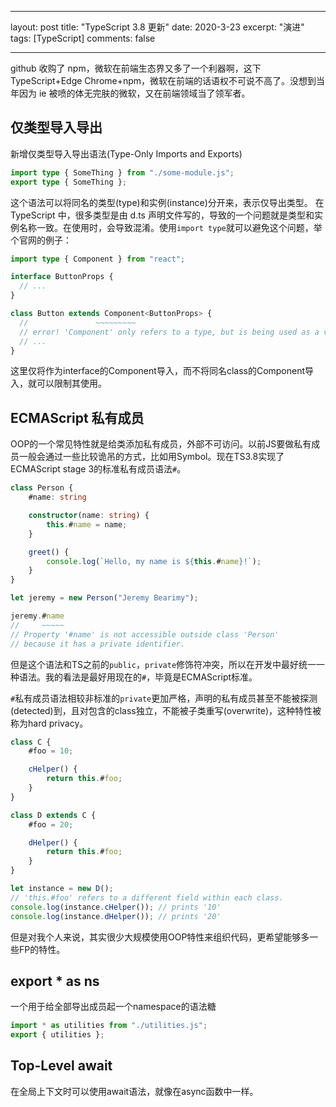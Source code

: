<!--
 * @Author qyfeng
 * @LastEditors qyfeng
 * @LastEditTime 2020-03-23 11:28:17
 * @Description
 * @FilePath \undefinedd:\excitedspider.github.io\_posts\2020-3-23-TypeScript 3.8更新.md
 -->

---

layout: post
title: "TypeScript 3.8 更新"
date: 2020-3-23
excerpt: "演进"
tags: [TypeScript]
comments: false

---

github 收购了 npm，微软在前端生态界又多了一个利器啊，这下 TypeScript+Edge Chrome+npm，微软在前端的话语权不可说不高了。没想到当年因为 ie 被喷的体无完肤的微软，又在前端领域当了领军者。

## 仅类型导入导出

新增仅类型导入导出语法(Type-Only Imports and Exports)

```typescript
import type { SomeThing } from "./some-module.js";
export type { SomeThing };
```

这个语法可以将同名的类型(type)和实例(instance)分开来，表示仅导出类型。
在 TypeScript 中，很多类型是由 d.ts 声明文件写的，导致的一个问题就是类型和实例名称一致。在使用时，会导致混淆。使用`import type`就可以避免这个问题，举个官网的例子：

```typescript
import type { Component } from "react";

interface ButtonProps {
  // ...
}

class Button extends Component<ButtonProps> {
  //               ~~~~~~~~~
  // error! 'Component' only refers to a type, but is being used as a value here.
  // ...
}
```

这里仅将作为interface的Component导入，而不将同名class的Component导入，就可以限制其使用。

## ECMAScript 私有成员

OOP的一个常见特性就是给类添加私有成员，外部不可访问。以前JS要做私有成员一般会通过一些比较诡吊的方式，比如用Symbol。现在TS3.8实现了ECMAScript stage 3的标准私有成员语法`#`。

```typescript
class Person {
    #name: string

    constructor(name: string) {
        this.#name = name;
    }

    greet() {
        console.log(`Hello, my name is ${this.#name}!`);
    }
}

let jeremy = new Person("Jeremy Bearimy");

jeremy.#name
//     ~~~~~
// Property '#name' is not accessible outside class 'Person'
// because it has a private identifier.
```

但是这个语法和TS之前的`public`，`private`修饰符冲突，所以在开发中最好统一一种语法。我的看法是最好用现在的`#`，毕竟是ECMAScript标准。

`#`私有成员语法相较非标准的`private`更加严格，声明的私有成员甚至不能被探测(detected)到，且对包含的class独立，不能被子类重写(overwrite)，这种特性被称为hard privacy。

```typescript
class C {
    #foo = 10;

    cHelper() {
        return this.#foo;
    }
}

class D extends C {
    #foo = 20;

    dHelper() {
        return this.#foo;
    }
}

let instance = new D();
// 'this.#foo' refers to a different field within each class.
console.log(instance.cHelper()); // prints '10'
console.log(instance.dHelper()); // prints '20'
```

但是对我个人来说，其实很少大规模使用OOP特性来组织代码，更希望能够多一些FP的特性。

## export * as ns

一个用于给全部导出成员起一个namespace的语法糖

```typescript
import * as utilities from "./utilities.js";
export { utilities };
```

## Top-Level await

在全局上下文时可以使用await语法，就像在async函数中一样。